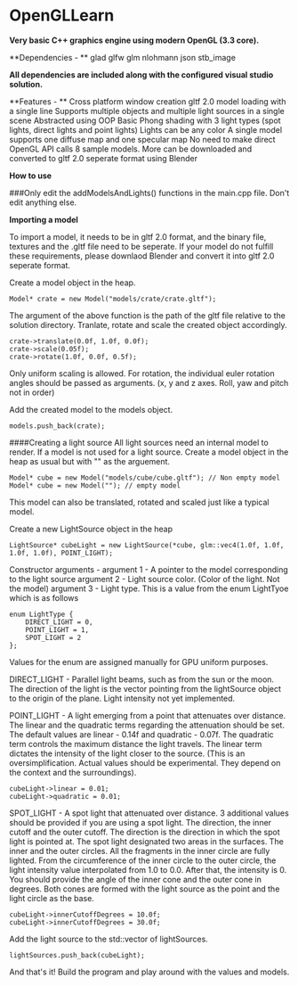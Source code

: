 # OpenGLLearn

**Very basic C++ graphics engine using modern OpenGL (3.3 core).**

**Dependencies - **
  glad
  glfw
  glm
  nlohmann json
  stb_image
  
**All dependencies are included along with the configured visual studio solution.**

**Features - **
  Cross platform window creation
  gltf 2.0 model loading with a single line
  Supports multiple objects and multiple light sources in a single scene
  Abstracted using OOP
  Basic Phong shading with 3 light types (spot lights, direct lights and point lights)
  Lights can be any color
  A single model supports one  diffuse map and one specular map
  No need to make direct OpenGL API calls
  8 sample models. More can be downloaded and converted to gltf 2.0 seperate format using Blender
  
**How to use**

###Only edit the addModelsAndLights() functions in the main.cpp file. Don't edit anything else.

**Importing a model**

To import a model, it needs to be in gltf 2.0 format, and the binary file, textures and the .gltf file need to be seperate.
If your model do not fulfill these requirements, please downlaod Blender and convert it into gltf 2.0 seperate format.

Create a model object in the heap.
```
Model* crate = new Model("models/crate/crate.gltf");
```
The argument of the above function is the path of the gltf file relative to the solution directory.
Tranlate, rotate and scale the created object accordingly.
```
crate->translate(0.0f, 1.0f, 0.0f);
crate->scale(0.05f);
crate->rotate(1.0f, 0.0f, 0.5f);
```

Only uniform scaling is allowed.
For rotation, the individual euler rotation angles should be passed as arguments. (x, y and z axes. Roll, yaw and pitch not in order)

Add the created model to the models object.
```
models.push_back(crate);
```

####Creating a light source
All light sources need an internal model to render. If a model is not used for a light source. Create a model object in the heap as usual but with "" as the arguement.

```
Model* cube = new Model("models/cube/cube.gltf"); // Non empty model
Model* cube = new Model(""); // empty model
```
This model can also be translated, rotated and scaled just like a typical model.

Create a new LightSource object in the heap
```
LightSource* cubeLight = new LightSource(*cube, glm::vec4(1.0f, 1.0f, 1.0f, 1.0f), POINT_LIGHT);
```
Constructor arguments -
  argument 1 - A pointer to the model corresponding to the light source
  argument 2 - Light source color. (Color of the light. Not the model)
  argument 3 - Light type. This is a value from the enum LightTyoe which is as follows
  
```
enum LightType {
	DIRECT_LIGHT = 0,
	POINT_LIGHT = 1,
	SPOT_LIGHT = 2
};
```

Values for the enum are assigned manually for GPU uniform purposes.

DIRECT_LIGHT - Parallel light beams, such as from the sun or the moon. The direction of the light is the vector pointing from the lightSource
object to the origin of the plane. Light intensity not yet implemented.

POINT_LIGHT - A light emerging from a point that attenuates over distance. The linear and the quadratic terms regarding the attenuation should be set. 
The default values are linear - 0.14f and quadratic - 0.07f. The quadratic term controls the maximum distance the light travels. The linear term dictates
the intensity of the light closer to the source. (This is an oversimplification. Actual values should be experimental. They depend on the context and the
surroundings). 
```
cubeLight->linear = 0.01;
cubeLight->quadratic = 0.01;
```

SPOT_LIGHT - A spot light that attenuated over distance. 3 additional values should be provided if you are using a spot light. The direction,
the inner cutoff and the outer cutoff. The direction is the direction in which the spot light is pointed at. The spot light designated two areas in the surfaces.
The inner and the outer circles. All the fragments in the inner circle are fully lighted. From the circumference of the inner circle to the outer circle,
the light intensity value interpolated from 1.0 to 0.0. After that, the intensity is 0. You should provide the angle of the inner cone and the outer cone in degrees.
Both cones are formed with the light source as the point and the light circle as the base.

```
cubeLight->innerCutoffDegrees = 10.0f;
cubeLight->innerCutoffDegrees = 30.0f;
```

Add the light source to the std::vector of lightSources.
```
lightSources.push_back(cubeLight);
```

And that's it! Build the program and play around with the values and models.

